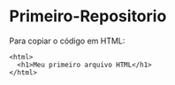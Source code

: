 # Primeiro-Repositorio

  Para copiar o código em HTML:
```
<html>
  <h1>Meu primeiro arquivo HTML</h1>
</html>
```

